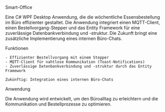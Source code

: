 Smart-Office

Eine C# WPF Desktop Anwendung, die die wöchentliche Essensbestellung im Büro effizienter gestaltet. Die Anwendung integriert einen MQTT-Client, einen Bestellvorgang-Stepper und das Entity Framework für eine zuverlässige Datenbankverbindung und -struktur. Die Zukunft bringt eine zusätzliche Implementierung eines internen Büro-Chats.

Funktionen

    - Effizienter Bestellvorgang mit einem Stepper
    - MQTT-Client für nahtlose Kommunikation (Toast-Notifications)
    - Zuverlässige Datenbankverbindung und -struktur durch das Entity Framework
    
    Zukünftig: Integration eines internen Büro-Chats

Anwendung

Die Anwendung wird entwickelt, um den Büroalltag zu erleichtern und die Kommunikation und Bestellprozesse zu optimieren.
